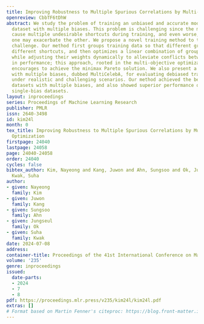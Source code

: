 ```yaml
---
title: Improving Robustness to Multiple Spurious Correlations by Multi-Objective Optimization
openreview: CbbTF6tDhW
abstract: We study the problem of training an unbiased and accurate model given a
  dataset with multiple biases. This problem is challenging since the multiple biases
  cause multiple undesirable shortcuts during training, and even worse, mitigating
  one may exacerbate the other. We propose a novel training method to tackle this
  challenge. Our method first groups training data so that different groups induce
  different shortcuts, and then optimizes a linear combination of group-wise losses
  while adjusting their weights dynamically to alleviate conflicts between the groups
  in performance; this approach, rooted in the multi-objective optimization theory,
  encourages to achieve the minimax Pareto solution. We also present a new benchmark
  with multiple biases, dubbed MultiCelebA, for evaluating debiased training methods
  under realistic and challenging scenarios. Our method achieved the best on three
  datasets with multiple biases, and also showed superior performance on conventional
  single-bias datasets.
layout: inproceedings
series: Proceedings of Machine Learning Research
publisher: PMLR
issn: 2640-3498
id: kim24l
month: 0
tex_title: Improving Robustness to Multiple Spurious Correlations by Multi-Objective
  Optimization
firstpage: 24040
lastpage: 24058
page: 24040-24058
order: 24040
cycles: false
bibtex_author: Kim, Nayeong and Kang, Juwon and Ahn, Sungsoo and Ok, Jungseul and
  Kwak, Suha
author:
- given: Nayeong
  family: Kim
- given: Juwon
  family: Kang
- given: Sungsoo
  family: Ahn
- given: Jungseul
  family: Ok
- given: Suha
  family: Kwak
date: 2024-07-08
address:
container-title: Proceedings of the 41st International Conference on Machine Learning
volume: '235'
genre: inproceedings
issued:
  date-parts:
  - 2024
  - 7
  - 8
pdf: https://proceedings.mlr.press/v235/kim24l/kim24l.pdf
extras: []
# Format based on Martin Fenner's citeproc: https://blog.front-matter.io/posts/citeproc-yaml-for-bibliographies/
---
```

